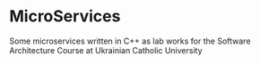 # MicroServices
Some microservices written in C++ as lab works for the Software Architecture Course at Ukrainian Catholic University
